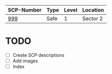 SCP-Number                                                                    | Type    | Level | Location
----------------------------------------------------------------------------- | ------- | ----- | --------
[999](/SCP-999.md) | Safe    |   1   | Sector 2





# TODO
- [ ] Create SCP descriptions
- [ ] Add images
- [ ] Index
